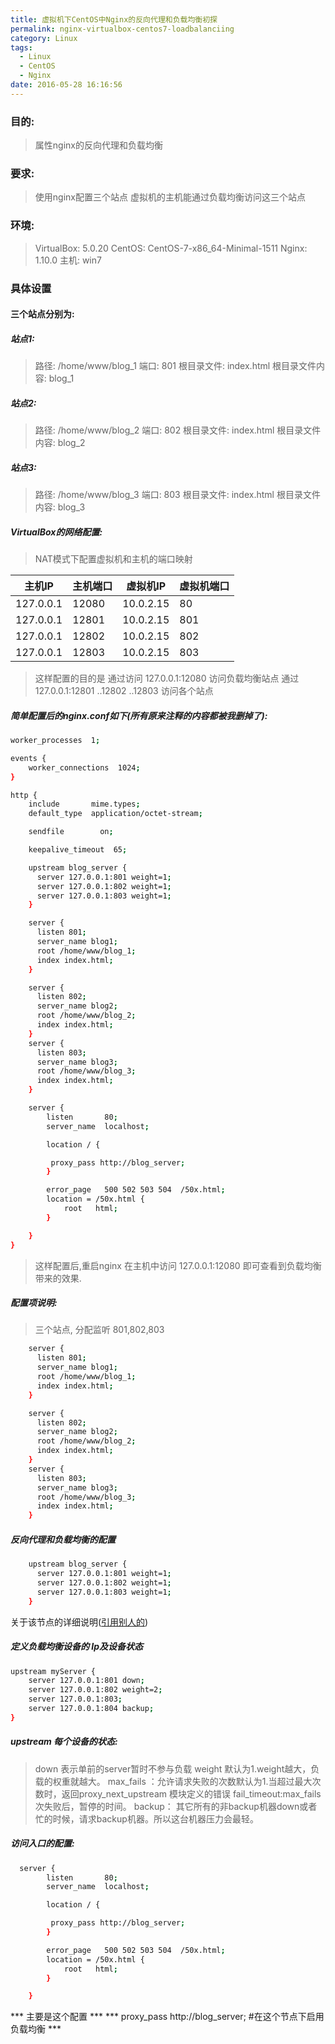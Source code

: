 ```yaml
---
title: 虚拟机下CentOS中Nginx的反向代理和负载均衡初探
permalink: nginx-virtualbox-centos7-loadbalanciing
category: Linux
tags:
  - Linux
  - CentOS
  - Nginx
date: 2016-05-28 16:16:56
---
```

### 目的:
> 属性nginx的反向代理和负载均衡

### 要求:
> 使用nginx配置三个站点
虚拟机的主机能通过负载均衡访问这三个站点

### 环境:
> VirtualBox: 5.0.20
CentOS: CentOS-7-x86_64-Minimal-1511
Nginx: 1.10.0
主机: win7

### 具体设置
#### 三个站点分别为:
##### 站点1:
> 路径: /home/www/blog_1
端口: 801
根目录文件: index.html
根目录文件内容: blog_1

##### 站点2:
> 路径: /home/www/blog_2
端口: 802
根目录文件: index.html
根目录文件内容: blog_2

##### 站点3:
> 路径: /home/www/blog_3
端口: 803
根目录文件: index.html
根目录文件内容: blog_3

##### VirtualBox的网络配置:
> NAT模式下配置虚拟机和主机的端口映射

|主机IP|主机端口|虚拟机IP|虚拟机端口|
|-----|-----|-----|-----|
|127.0.0.1|12080|10.0.2.15|80|
|127.0.0.1|12801|10.0.2.15|801|
|127.0.0.1|12802|10.0.2.15|802|
|127.0.0.1|12803|10.0.2.15|803|

>这样配置的目的是
通过访问 127.0.0.1:12080 访问负载均衡站点
通过 127.0.0.1:12801 ..12802 ..12803 访问各个站点

##### 简单配置后的nginx.conf如下(所有原来注释的内容都被我删掉了):
```bash
worker_processes  1;

events {
    worker_connections  1024;
}

http {
    include       mime.types;
    default_type  application/octet-stream;

    sendfile        on;

    keepalive_timeout  65;

    upstream blog_server {
      server 127.0.0.1:801 weight=1;
      server 127.0.0.1:802 weight=1;
      server 127.0.0.1:803 weight=1;
    }

    server {
      listen 801;
      server_name blog1;
      root /home/www/blog_1;
      index index.html;
    }

    server {
      listen 802;
      server_name blog2;
      root /home/www/blog_2;
      index index.html;
    }
    server {
      listen 803;
      server_name blog3;
      root /home/www/blog_3;
      index index.html;
    }

    server {
        listen       80;
        server_name  localhost;

        location / {

         proxy_pass http://blog_server;
        }

        error_page   500 502 503 504  /50x.html;
        location = /50x.html {
            root   html;
        }

    }
}
```

> 这样配置后,重启nginx
在主机中访问 127.0.0.1:12080  即可查看到负载均衡带来的效果.

##### 配置项说明:
>三个站点, 分配监听 801,802,803
```bash
    server {
      listen 801;
      server_name blog1;
      root /home/www/blog_1;
      index index.html;
    }

    server {
      listen 802;
      server_name blog2;
      root /home/www/blog_2;
      index index.html;
    }
    server {
      listen 803;
      server_name blog3;
      root /home/www/blog_3;
      index index.html;
    }
```

##### 反向代理和负载均衡的配置
```bash
    upstream blog_server {
      server 127.0.0.1:801 weight=1;
      server 127.0.0.1:802 weight=1;
      server 127.0.0.1:803 weight=1;
    }
```

关于该节点的详细说明([引用别人的](http://www.cnblogs.com/xiaogangqq123/archive/2011/03/04/1971002.html))

##### 定义负载均衡设备的 Ip及设备状态
```bash
upstream myServer {
    server 127.0.0.1:801 down;
    server 127.0.0.1:802 weight=2;
    server 127.0.0.1:803;
    server 127.0.0.1:804 backup;
}
```
##### upstream 每个设备的状态:
> down 表示单前的server暂时不参与负载
weight  默认为1.weight越大，负载的权重就越大。
max_fails ：允许请求失败的次数默认为1.当超过最大次数时，返回proxy_next_upstream 模块定义的错误
fail_timeout:max_fails 次失败后，暂停的时间。
backup： 其它所有的非backup机器down或者忙的时候，请求backup机器。所以这台机器压力会最轻。

##### 访问入口的配置:
```bash
  server {
        listen       80;
        server_name  localhost;

        location / {

         proxy_pass http://blog_server;
        }

        error_page   500 502 503 504  /50x.html;
        location = /50x.html {
            root   html;
        }

    }
```
*** 主要是这个配置 ***
*** proxy_pass http://blog_server; #在这个节点下启用负载均衡 ***


